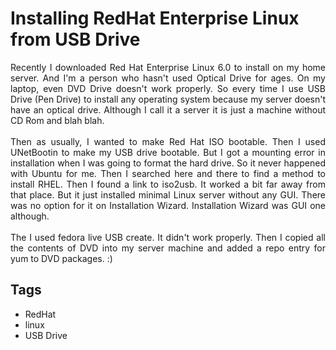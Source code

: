 # Installing RedHat Enterprise Linux from USB Drive

<div dir="ltr" style="text-align: left;" trbidi="on"><div style="text-align: justify;">Recently I downloaded&nbsp;Red Hat&nbsp;Enterprise Linux 6.0 to install on my home server. And I'm a person who hasn't used Optical Drive for ages. On my laptop, even DVD Drive doesn't work properly. So&nbsp;every time&nbsp;I use USB Drive (Pen Drive) to install any operating system because my server doesn't have an optical drive. Although I call it a server it is just a machine without CD Rom and blah blah.</div><div style="text-align: justify;"><br /></div><div style="text-align: justify;">Then as usually, I wanted to make&nbsp;Red Hat&nbsp;ISO bootable. Then I used UNetBootin to make my USB drive bootable. But I got a mounting error in installation when I was going to format the hard drive. So it never happened with Ubuntu for me. Then I searched here and there to find a method to install RHEL. Then I found a link to iso2usb. It worked a bit far away from that place. But it just installed minimal&nbsp;Linux&nbsp;server without any GUI. There was no option&nbsp;for it on Installation Wizard. Installation Wizard was GUI one although.</div><div style="text-align: justify;"><br />The I used fedora live USB create. It didn't work properly. Then I copied all the contents of DVD into my server machine and added a repo entry for yum to DVD packages. :)</div></div>

## Tags

- RedHat
- linux
- USB Drive
